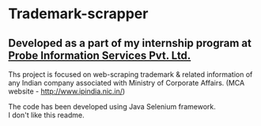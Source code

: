 # Trademark-scrapper
## Developed as a part of my internship program at [Probe Information Services Pvt. Ltd.](https://probeinformation.com/)

Ths project is focused on web-scraping trademark &amp; related information of any Indian company associated with Ministry of Corporate Affairs.
(MCA website - http://www.ipindia.nic.in/)

The code has been developed using Java Selenium framework.\
I don't like this readme.
